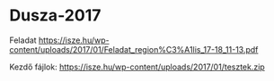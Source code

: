 # Dusza-2017

Feladat
https://isze.hu/wp-content/uploads/2017/01/Feladat_region%C3%A1lis_17-18_11-13.pdf

Kezdő fájlok:
https://isze.hu/wp-content/uploads/2017/01/tesztek.zip
